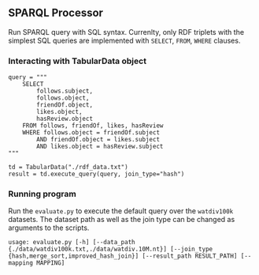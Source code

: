 SPARQL Processor
---

Run SPARQL query with SQL syntax.
Currenlty, only RDF triplets with the simplest SQL queries are implemented with `SELECT`, `FROM`, `WHERE` clauses.

### Interacting with TabularData object

```
query = """
    SELECT
        follows.subject,
        follows.object,
        friendOf.object,
        likes.object,
        hasReview.object
    FROM follows, friendOf, likes, hasReview
    WHERE follows.object = friendOf.subject
        AND friendOf.object = likes.subject
        AND likes.object = hasReview.subject
"""

td = TabularData("./rdf_data.txt")
result = td.execute_query(query, join_type="hash")
```

### Running program

Run the `evaluate.py` to execute the default query over the `watdiv100k` datasets.
The dataset path as well as the join type can be changed as arguments to the scripts.

```
usage: evaluate.py [-h] [--data_path {./data/watdiv100k.txt,./data/watdiv.10M.nt}] [--join_type {hash,merge_sort,improved_hash_join}] [--result_path RESULT_PATH] [--mapping MAPPING]
```
